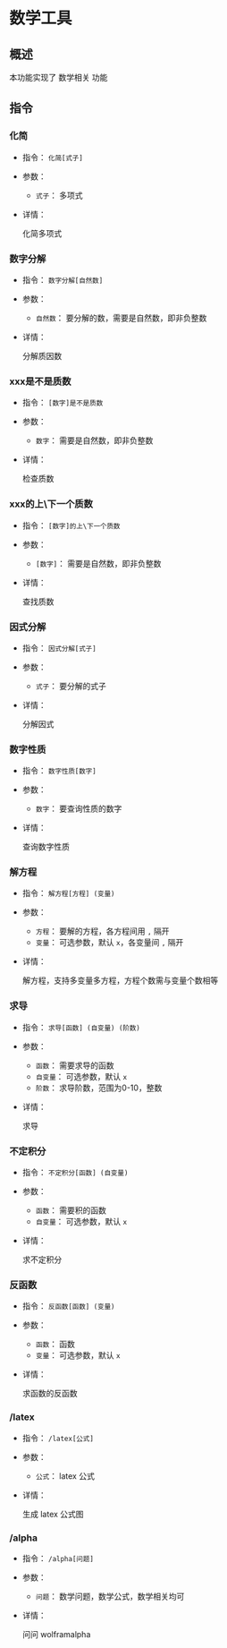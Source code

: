 # 数学工具

## 概述

本功能实现了 数学相关 功能

## 指令

### 化简

- 指令： `化简[式子]`

- 参数：

  - `式子`： 多项式

- 详情：

  化简多项式

### 数字分解

- 指令： `数字分解[自然数]`

- 参数：

  - `自然数`： 要分解的数，需要是自然数，即非负整数

- 详情：

  分解质因数

### xxx是不是质数

- 指令： `[数字]是不是质数`

- 参数：

  - `数字`： 需要是自然数，即非负整数

- 详情：

  检查质数

### xxx的上\下一个质数

- 指令： `[数字]的上\下一个质数`

- 参数：

  - `[数字]`： 需要是自然数，即非负整数

- 详情：

  查找质数

### 因式分解

- 指令： `因式分解[式子]`

- 参数：

  - `式子`： 要分解的式子

- 详情：

  分解因式

### 数字性质

- 指令： `数字性质[数字]`

- 参数：

  - `数字`： 要查询性质的数字

- 详情：

  查询数字性质

### 解方程

- 指令： `解方程[方程] (变量)`

- 参数：

  - `方程`： 要解的方程，各方程间用 `,` 隔开
  - `变量`： 可选参数，默认 `x`，各变量间 `,` 隔开

- 详情：

  解方程，支持多变量多方程，方程个数需与变量个数相等

### 求导

- 指令： `求导[函数] (自变量) (阶数)`

- 参数：

  - `函数`： 需要求导的函数
  - `自变量`： 可选参数，默认 `x`
  - `阶数`： 求导阶数，范围为0-10，整数

- 详情：

  求导

### 不定积分

- 指令： `不定积分[函数] (自变量)`

- 参数：

  - `函数`： 需要积的函数
  - `自变量`： 可选参数，默认 `x`

- 详情：

  求不定积分

### 反函数

- 指令： `反函数[函数] (变量)`

- 参数：

  - `函数`： 函数
  - `变量`： 可选参数，默认 `x`

- 详情：

  求函数的反函数

### /latex

- 指令： `/latex[公式]`

- 参数：

  - `公式`： latex 公式

- 详情：

  生成 latex 公式图

### /alpha

- 指令： `/alpha[问题]`

- 参数：

  - `问题`： 数学问题，数学公式，数学相关均可

- 详情：

  问问 wolframalpha
